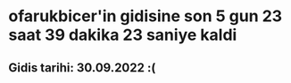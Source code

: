 # ofarukbicer'in gidisine son 5 gun 23 saat 39 dakika 23 saniye kaldi

## Gidis tarihi: 30.09.2022 :(